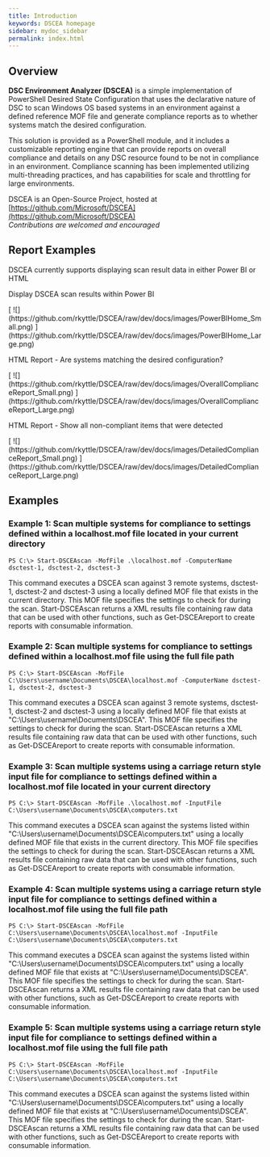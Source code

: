 ```yaml
---
title: Introduction
keywords: DSCEA homepage
sidebar: mydoc_sidebar
permalink: index.html
---
```


## Overview

**DSC Environment Analyzer (DSCEA)** is a simple implementation of PowerShell Desired State Configuration that uses the declarative nature of DSC to scan Windows OS based systems in an environment against a defined reference MOF file and generate compliance reports as to whether systems match the desired configuration.

This solution is provided as a PowerShell module, and it includes a customizable reporting engine that can provide reports on overall compliance and details on any DSC resource found to be not in compliance in an environment.  Compliance scanning has been implemented utilizing multi-threading practices, and has capabilities for scale and throttling for large environments.

DSCEA is an Open-Source Project, hosted at [https://github.com/Microsoft/DSCEA](https://github.com/Microsoft/DSCEA)
<br><i>Contributions are welcomed and encouraged</i>
 
## Report Examples
DSCEA currently supports displaying scan result data in either Power BI or HTML

<p class="ImageTextHeaderFirst">Display DSCEA scan results within Power BI</p>
[ ![](https://github.com/rkyttle/DSCEA/raw/dev/docs/images/PowerBIHome_Small.png) ](https://github.com/rkyttle/DSCEA/raw/dev/docs/images/PowerBIHome_Large.png)

<p class="ImageTextHeader">HTML Report - Are systems matching the desired configuration?</p>
[ ![](https://github.com/rkyttle/DSCEA/raw/dev/docs/images/OverallComplianceReport_Small.png) ](https://github.com/rkyttle/DSCEA/raw/dev/docs/images/OverallComplianceReport_Large.png)

<p class="ImageTextHeader">HTML Report - Show all non-compliant items that were detected</p>
[ ![](https://github.com/rkyttle/DSCEA/raw/dev/docs/images/DetailedComplianceReport_Small.png) ](https://github.com/rkyttle/DSCEA/raw/dev/docs/images/DetailedComplianceReport_Large.png)

## Examples

### **Example 1: Scan multiple systems for compliance to settings defined within a localhost.mof file located in your current directory**
<pre><code>PS C:\> Start-DSCEAscan -MofFile .\localhost.mof -ComputerName dsctest-1, dsctest-2, dsctest-3</code></pre>

This command executes a DSCEA scan against 3 remote systems, dsctest-1, dsctest-2 and dsctest-3 using a locally defined MOF file that exists in the current directory.  This MOF file specifies the settings to check for during the scan.  Start-DSCEAscan returns a XML results file containing raw data that can be used with other functions, such as Get-DSCEAreport to create reports with consumable information.

### **Example 2: Scan multiple systems for compliance to settings defined within a localhost.mof file using the full file path**
<pre><code>PS C:\> Start-DSCEAscan -MofFile C:\Users\username\Documents\DSCEA\localhost.mof -ComputerName dsctest-1, dsctest-2, dsctest-3</code></pre>

This command executes a DSCEA scan against 3 remote systems, dsctest-1, dsctest-2 and dsctest-3 using a locally defined MOF file that exists at "C:\Users\username\Documents\DSCEA".  This MOF file specifies the settings to check for during the scan.  Start-DSCEAscan returns a XML results file containing raw data that can be used with other functions, such as Get-DSCEAreport to create reports with consumable information.

### **Example 3: Scan multiple systems using a carriage return style input file for compliance to settings defined within a localhost.mof file located in your current directory**
<pre><code>PS C:\> Start-DSCEAscan -MofFile .\localhost.mof -InputFile C:\Users\username\Documents\DSCEA\computers.txt</code></pre>

This command executes a DSCEA scan against the systems listed within "C:\Users\username\Documents\DSCEA\computers.txt" using a locally defined MOF file that exists in the current directory.  This MOF file specifies the settings to check for during the scan.  Start-DSCEAscan returns a XML results file containing raw data that can be used with other functions, such as Get-DSCEAreport to create reports with consumable information.

### **Example 4: Scan multiple systems using a carriage return style input file for compliance to settings defined within a localhost.mof file using the full file path**
<pre><code>PS C:\> Start-DSCEAscan -MofFile C:\Users\username\Documents\DSCEA\localhost.mof -InputFile C:\Users\username\Documents\DSCEA\computers.txt</code></pre>

This command executes a DSCEA scan against the systems listed within "C:\Users\username\Documents\DSCEA\computers.txt" using a locally defined MOF file that exists at "C:\Users\username\Documents\DSCEA".  This MOF file specifies the settings to check for during the scan.  Start-DSCEAscan returns a XML results file containing raw data that can be used with other functions, such as Get-DSCEAreport to create reports with consumable information.

### **Example 5: Scan multiple systems using a carriage return style input file for compliance to settings defined within a localhost.mof file using the full file path**
<pre><code>PS C:\> Start-DSCEAscan -MofFile C:\Users\username\Documents\DSCEA\localhost.mof -InputFile C:\Users\username\Documents\DSCEA\computers.txt</code></pre>

This command executes a DSCEA scan against the systems listed within "C:\Users\username\Documents\DSCEA\computers.txt" using a locally defined MOF file that exists at "C:\Users\username\Documents\DSCEA".  This MOF file specifies the settings to check for during the scan.  Start-DSCEAscan returns a XML results file containing raw data that can be used with other functions, such as Get-DSCEAreport to create reports with consumable information.